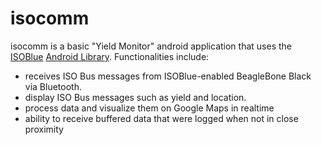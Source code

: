 isocomm
=======
isocomm is a basic "Yield Monitor" android application that uses the [ISOBlue](http://isoblue.org) [Android Library](https://github.com/ISOBlue/isoblue-android).
Functionalities include:
- receives ISO Bus messages from ISOBlue-enabled BeagleBone Black via Bluetooth.
- display ISO Bus messages such as yield and location.
- process data and visualize them on Google Maps in realtime
- ability to receive buffered data that were logged when not in close proximity 
